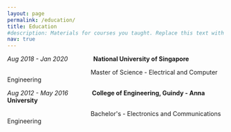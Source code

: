 ```yaml
---
layout: page
permalink: /education/
title: Education
#description: Materials for courses you taught. Replace this text with your description.
nav: true
---
```


*Aug 2018 - Jan 2020*&nbsp;&nbsp;&nbsp;&nbsp;&nbsp;&nbsp;&nbsp;&nbsp;&nbsp;&nbsp;&nbsp;&nbsp;&nbsp;&nbsp; **National University of Singapore**
 
 &nbsp;&nbsp;&nbsp;&nbsp;&nbsp;&nbsp;&nbsp;&nbsp;&nbsp;&nbsp;&nbsp;&nbsp;&nbsp;&nbsp;&nbsp;&nbsp;&nbsp;&nbsp;&nbsp;&nbsp;&nbsp;&nbsp;&nbsp;&nbsp;&nbsp;&nbsp;&nbsp;&nbsp;&nbsp;&nbsp;&nbsp;&nbsp;&nbsp;&nbsp;&nbsp;&nbsp;&nbsp;&nbsp;&nbsp;&nbsp;&nbsp;&nbsp;&nbsp;&nbsp;&nbsp;&nbsp;&nbsp;&nbsp;&nbsp;Master of Science - Electrical and Computer Engineering                               
                                      
 *Aug 2012 - May 2016*&nbsp;&nbsp;&nbsp;&nbsp;&nbsp;&nbsp;&nbsp;&nbsp;&nbsp;&nbsp;&nbsp;&nbsp;&nbsp; **College of Engineering, Guindy - Anna University**
 
 &nbsp;&nbsp;&nbsp;&nbsp;&nbsp;&nbsp;&nbsp;&nbsp;&nbsp;&nbsp;&nbsp;&nbsp;&nbsp;&nbsp;&nbsp;&nbsp;&nbsp;&nbsp;&nbsp;&nbsp;&nbsp;&nbsp;&nbsp;&nbsp;&nbsp;&nbsp;&nbsp;&nbsp;&nbsp;&nbsp;&nbsp;&nbsp;&nbsp;&nbsp;&nbsp;&nbsp;&nbsp;&nbsp;&nbsp;&nbsp;&nbsp;&nbsp;&nbsp;&nbsp;&nbsp;&nbsp;&nbsp;&nbsp;&nbsp;Bachelor's - Electronics and Communications Engineering
                                            
